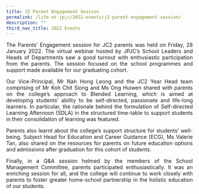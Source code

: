 ```yaml
---
title: J2 Parent Engagement Session
permalink: /life-at-jpjc/2022-events/j2-parent-engagement-session/
description: ""
third_nav_title: 2022 Events
---
```

<div align=justify>
<p>
The Parents’ Engagement session for JC2 parents was held on Friday, 28 January 2022. The virtual webinar hosted by JPJC’s School Leaders and Heads of Departments saw a good turnout with enthusiastic participation from the parents. The session focused on the school programmes and support made available for our graduating cohort.</p>

<p>
Our Vice-Principal, Mr Nah Hong Leong and the JC2 Year Head team comprising of Mr Koh Chit Siong and Ms Ong Huiwen shared with parents on the college’s approach to Blended Learning, which is aimed at developing students’ ability to be self-directed, passionate and life-long learners. In particular, the rationale behind the formulation of Self-directed Learning Afternoon (SDLA) in the structured time-table to support students in their consolidation of learning was featured.</p>

<p>
Parents also learnt about the college’s support structure for students’ well-being. Subject Head for Education and Career Guidance (ECG), Ms Valerie Tan, also shared on the resources for parents on future education options and admissions after graduation for this cohort of students.</p>

<p>
Finally, in a Q&A session helmed by the members of the School Management Committee, parents participated enthusiastically. It was an enriching session for all, and the college will continue to work closely with parents to foster greater home-school partnership in the holistic education of our students.</p>